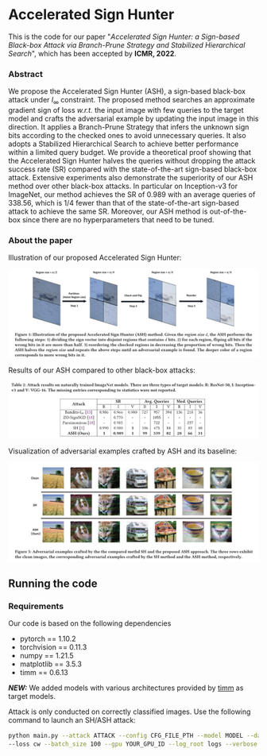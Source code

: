 # Accelerated Sign Hunter

This is the code for our paper "*Accelerated Sign Hunter: a Sign-based Black-box Attack via Branch-Prune Strategy and Stabilized Hierarchical Search*", which has been accepted by **ICMR, 2022**.

### Abstract
We propose the Accelerated Sign Hunter (ASH), a sign-based black-box attack under $l_\infty$ constraint. The proposed method searches an approximate gradient sign of loss *w.r.t.* the input image with few queries to the target model and crafts the adversarial example by updating the input image in this direction. It applies a Branch-Prune Strategy that infers the unknown sign bits according to the checked ones to avoid unnecessary queries. 
It also adopts a Stabilized Hierarchical Search to achieve better performance within a limited query budget. 
We provide a theoretical proof showing that the Accelerated Sign Hunter halves the queries without dropping the attack success rate (SR) compared with the state-of-the-art sign-based black-box attack.
Extensive experiments also demonstrate the superiority of our ASH method over other black-box attacks. In particular on Inception-v3 for ImageNet, our method achieves the SR of 0.989 with an average queries of 338.56, which is 1/4 fewer than that of the state-of-the-art sign-based attack to achieve the same SR.
Moreover, our ASH method is out-of-the-box since there are no hyperparameters that need to be tuned.

### About the paper
Illustration of our proposed Accelerated Sign Hunter:

<img src="figures/illustration.PNG#pic_center" width=600>

Results of our ASH compared to other black-box attacks:

<img src="figures/results.PNG#pic_center" width=600>

Visualization of adversarial examples crafted by ASH and its baseline:

<img src="figures/visualization.PNG#pic_center" width=600>

## Running the code
### Requirements
Our code is based on the following dependencies
- pytorch == 1.10.2
- torchvision == 0.11.3
- numpy == 1.21.5
- matplotlib == 3.5.3
- timm == 0.6.13

***NEW:*** We added models with various architectures provided by [timm](https://github.com/huggingface/pytorch-image-models) as target models.

Attack is only conducted on correctly classified images.
Use the following command to launch an SH/ASH attack:
```sh
python main.py --attack ATTACK --config CFG_FILE_PTH --model MODEL --dataset imaegent-1k \
--loss cw --batch_size 100 --gpu YOUR_GPU_ID --log_root logs --verbose --print_freq 100 --early_stop
```
